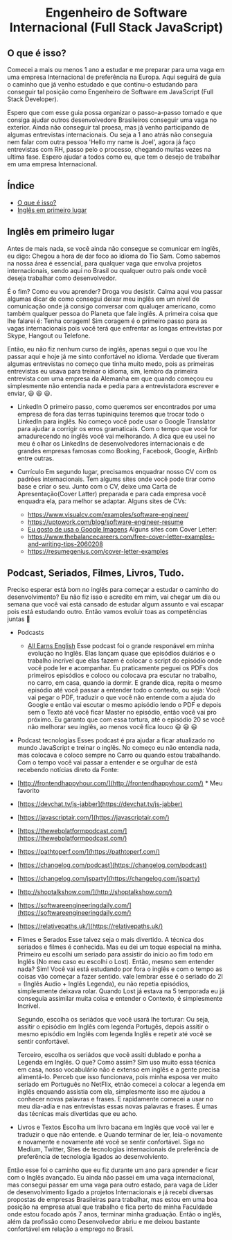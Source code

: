 <h1 align="center">Engenheiro de Software Internacional (Full Stack JavaScript)</h1>

## O que é isso?
Comecei a mais ou menos 1 ano a estudar e me preparar para uma vaga em uma empresa Internacional de preferência na Europa. Aqui seguirá de guia o caminho que já venho estudado e que continu-o estudando para conseguir tal posição como Engenheiro de Software em JavaScript (Full Stack Developer).

Espero que com esse guia possa organizar o passo-a-passo tomado e que consiga ajudar outros desenvolvedore Brasileiros conseguir uma vaga no exterior. Ainda não conseguir tal proesa, mas já venho participando de algumas entrevistas internacionais. Ou seja a 1 ano atrás não conseguia nem falar com outra pessoa 'Hello my name is Joel', agora já faço entrevistas com RH, passo pelo o processo, chegando muitas vezes na ultima fase. Espero ajudar a todos como eu, que tem o desejo de trabalhar em uma empresa Internacional.

## Índice
- [O que é isso?](#o-que-é-isso)
- [Inglês em primeiro lugar](#inglês-em-primeiro-lugar)

## Inglês em primeiro lugar
Antes de mais nada, se você ainda não consegue se comunicar em inglês, eu digo: Chegou a hora de dar foco ao idioma do Tio Sam. Como sabemos na nossa área é essencial, para qualquer vaga que envolva projetos internacionais, sendo aqui no Brasil ou qualquer outro país onde você deseja trabalhar como desenvolvedor.

É o fim? Como eu vou aprender? Droga vou desistir. Calma aqui vou passar algumas dicar de como consegui deixar meu inglês em um nível de comunicação onde já consigo conversar com qualuqer americano, como também qualquer pessoa do Planeta que fale inglês. A primeira coisa que lhe falarei é: Tenha coragem! Sim coragem é o primeiro passo para as vagas internacionais pois você terá que enfrentar as longas entrevistas por Skype, Hangout ou Telefone. 

Então, eu não fiz nenhum curso de inglês, apenas segui o que vou lhe passar aqui e hoje já me sinto confortável no idioma. Verdade que tiveram algumas entrevistas no começo que tinha muito medo, pois as primeiras entrevistas eu usava para treinar o idioma, sim, lembro da primeira entrevista com uma empresa da Alemanha em que quando começou eu simplesmente não entendia nada e pedia para a entrevistadora escrever e enviar, :smiley: :smiley: :smiley:.

  - LinkedIn
  O primeiro passo, como queremos ser encontrados por uma empresa de fora das terras tupiniquins teremos que trocar todo o LinkedIn para inglês. No começo você pode usar o Google Translator para ajudar a corrigir os erros gramaticais. Com o tempo que você for amadurecendo no inglês você vai melhorando. A dica que eu usei no meu é olhar os LinkedIns de desenvolvedores internacionais e de grandes empresas famosas como Booking, Facebook, Google, AirBnb entre outras.
  
  - Currículo
  Em segundo lugar, precisamos enquadrar nosso CV com os padrões internacionais. Tem algums sites onde você pode tirar como base e criar o seu. Junto com o CV, deixe uma Carta de Apresentação(Cover Latter) preparada e para cada empresa você enquadra ela, para melhor se adaptar.
  Alguns sites de CVs: 
    - https://www.visualcv.com/examples/software-engineer/
    - https://uptowork.com/blog/software-engineer-resume
    - [Eu gosto de usa o Google Imagens](https://www.google.com.br/search?q=resume+software+engineer&source=lnms&tbm=isch&sa=X&ved=0ahUKEwisqb_Nv-naAhVK7mMKHSznAOsQ_AUICigB&biw=1366&bih=662)
  Alguns sites com Cover Letter:
    - https://www.thebalancecareers.com/free-cover-letter-examples-and-writing-tips-2060208
    - https://resumegenius.com/cover-letter-examples

## Podcast, Seriados, Filmes, Livros, Tudo.
Preciso esperar está bom no inglês para começar a estudar o caminho do desenvolvimento? Eu não fiz isso e acredite em mim, vai chegar um dia ou semana que você vai está cansado de estudar algum assunto e vai escapar pois está estudando outro. Então vamos evoluir toas as competências juntas :running:

  - Podcasts
    - [All Earns English](https://www.allearsenglish.com/episodes/)
    Esse podcast foi o grande responável em minha evolução no Inglês. Elas lançam quase que episódios duiários e o trabalho incrível que elas fazem é colocar o script do episódio onde você pode ler e acompanhar.
    Eu praticamente peguei os PDFs dos primeiros episódios e coloco ou colocava pra escutar no trabalho, no carro, em casa, quando ia dormir. E grande dica, repita o mesmo episódio até você passar a entender todo o contexto, ou seja: Você vai pegar o PDF, traduzir o que você não entende com a ajuda do Google e então vai escutar o mesmo apisódio lendo o PDF e depois sem o Texto até você ficar Master no episódio, então você vai pro próximo. Eu garanto que com essa tortura, até o episódio 20 se você não melhorar seu inglês, ao menos você fica louco :smiley: :smiley: :smiley:
   - Podcast tecnologias
   Esses podcast é pra ajudar a ficar atualizado no mundo JavaScript e treinar o inglês. No começo eu não entendia nada, mas colocava e coloco sempre no Carro ou quando estou trabalhando. Com o tempo você vai passar a entender e se orgulhar de está recebendo notícias direto da Fonte:
   - [http://frontendhappyhour.com/](http://frontendhappyhour.com/) * Meu favorito
   - [https://devchat.tv/js-jabber](https://devchat.tv/js-jabber)
   - [https://javascriptair.com/](https://javascriptair.com/)
   - [https://thewebplatformpodcast.com/](https://thewebplatformpodcast.com/)
   - [https://pathtoperf.com/](https://pathtoperf.com/)
   - [https://changelog.com/podcast](https://changelog.com/podcast)
   - [https://changelog.com/jsparty](https://changelog.com/jsparty)
   - [http://shoptalkshow.com/](http://shoptalkshow.com/)
   - [https://softwareengineeringdaily.com/](https://softwareengineeringdaily.com/)
   - [https://relativepaths.uk/](https://relativepaths.uk/)
   
  - Filmes e Serados
    Esse talvez seja o mais divertido. A técnica dos seriados e filmes é conhecida. Mas eu dei um toque especial na minha.
    Primeiro eu escolhi um seriado para assistir do início ao fim todo em Inglês (No meu caso eu escolhi o Lost). Então, mesmo sem entender nada? Sim! Você vai está estudando por fora o inglês e com o tempo as coisas vão começar a fazer sentido. vale lembrar esse é o seriado do 2I = (Inglês Audio + Inglês Legenda), eu não repetia episódios, simplesmente deixava rolar. Quando Lost já estava na 5 temporada eu já conseguia assimilar muita coisa e entender o Contexto, é simplesmente Incrível.
  
    Segundo, escolha os seriádos que você usará lhe torturar: Ou seja, assitir o episódio em Inglês com legenda Portugês, depois assitir o mesmo episódio em Inglês com legenda Inglês e repetir até você se sentir confortável.
  
    Terceiro, escolha os seriádos que você assiti dublado e ponha a Legenda em Inglês. O que? Como assim? Sim uso muito essa técnica em casa, nosso vocabulário não é extenso em inglês e a gente precisa alimentá-lo. Perceb que isso funcionava, pois minha esposa ver muito seriado em Português no NetFlix, etnão comecei a colocar a legenda em inglês enquando assistia com ela, simplesmente isso me ajudou a conhecer novas palavras e frases. E rapidamente comecei a usar no meu dia-adia e nas entrevistas essas novas palavras e frases. É umas das técnicas mais divertidas que eu acho.

  - Livros e Textos
  Escolha um livro bacana em Inglês que você vai ler e traduzir o que não entende. e Quando terminar de ler, leia-o novamente e novamente e novamente até você se sentir confortável.
  Siga no Medium, Twitter, Sites de tecnologias internacionais de preferência de preferência de tecnologia ligados ao desenvolviento.

  Então esse foi o caminho que eu fiz durante um ano para aprender e ficar com o Inglês avançado. Eu ainda não passei em uma vaga internacional, mas consegui passar em uma vaga para outro estado, para vaga de Líder de desenvolvimento ligado a projetos Internacionais e já recebi diversas propostas de empresas Brasileiras para trabalhar, mas estou em uma boa posição na empresa atual que trabalho e fica perto de minha Faculdade onde estou focado após 7 anos, terminar minha graduação. Então o inglês, além da profissão como Desenvolvedor abriu e me deixou bastante confortável em relação a emprego no Brasil.
